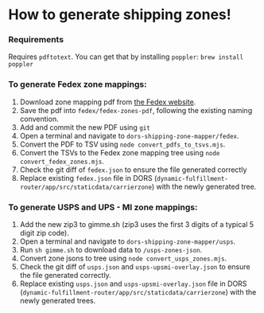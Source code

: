 # How to generate shipping zones!

### Requirements
Requires `pdftotext`. You can get that by installing `poppler`: `brew install poppler`

### To generate Fedex zone mappings:

1. Download zone mapping pdf from [the Fedex website](https://www.fedex.com/ratetools/RateToolsMain.do).
1. Save the pdf into `fedex/fedex-zones-pdf`, following the existing naming convention.
1. Add and commit the new PDF using `git`
1. Open a terminal and navigate to `dors-shipping-zone-mapper/fedex`.
1. Convert the PDF to TSV using `node convert_pdfs_to_tsvs.mjs`.
1. Convert the TSVs to the Fedex zone mapping tree using `node convert_fedex_zones.mjs`.
1. Check the git diff of `fedex.json` to ensure the file generated correctly
1. Replace existing `fedex.json` file in DORS (`dynamic-fulfillment-router/app/src/staticdata/carrierzone`) with the newly generated tree.

### To generate USPS and UPS - MI zone mappings:

1. Add the new zip3 to gimme.sh (zip3 uses the first 3 digits of a typical 5 digit zip code).
1. Open a terminal and navigate to `dors-shipping-zone-mapper/usps`.
1. Run `sh gimme.sh` to download data to `/usps-zones-json`.
1. Convert zone jsons to tree using `node convert_usps_zones.mjs`.
1. Check the git diff of `usps.json` and `usps-upsmi-overlay.json` to ensure the file generated correctly.
1. Replace existing `usps.json` and `usps-upsmi-overlay.json` file in DORS (`dynamic-fulfillment-router/app/src/staticdata/carrierzone`) with the newly generated trees.